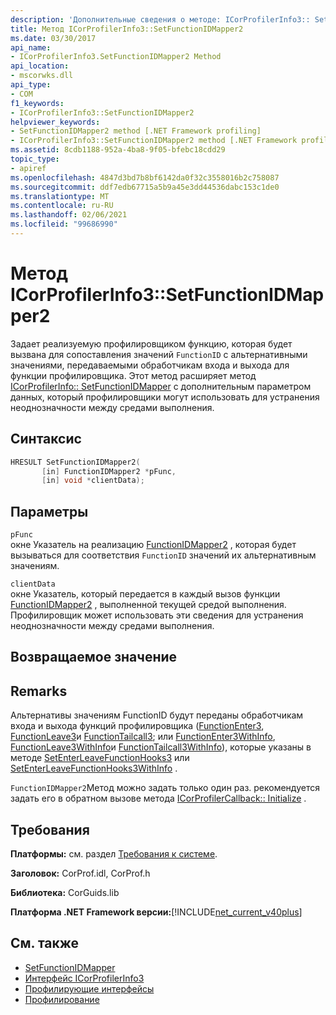 ```yaml
---
description: 'Дополнительные сведения о методе: ICorProfilerInfo3:: SetFunctionIDMapper2'
title: Метод ICorProfilerInfo3::SetFunctionIDMapper2
ms.date: 03/30/2017
api_name:
- ICorProfilerInfo3.SetFunctionIDMapper2 Method
api_location:
- mscorwks.dll
api_type:
- COM
f1_keywords:
- ICorProfilerInfo3::SetFunctionIDMapper2
helpviewer_keywords:
- SetFunctionIDMapper2 method [.NET Framework profiling]
- ICorProfilerInfo3::SetFunctionIDMapper2 method [.NET Framework profiling]
ms.assetid: 8cdb1188-952a-4ba8-9f05-bfebc18cdd29
topic_type:
- apiref
ms.openlocfilehash: 4847d3bd7b8bf6142da0f32c3558016b2c758087
ms.sourcegitcommit: ddf7edb67715a5b9a45e3dd44536dabc153c1de0
ms.translationtype: MT
ms.contentlocale: ru-RU
ms.lasthandoff: 02/06/2021
ms.locfileid: "99686990"
---
```

# <a name="icorprofilerinfo3setfunctionidmapper2-method"></a>Метод ICorProfilerInfo3::SetFunctionIDMapper2

Задает реализуемую профилировщиком функцию, которая будет вызвана для сопоставления значений `FunctionID` с альтернативными значениями, передаваемыми обработчикам входа и выхода для функции профилировщика. Этот метод расширяет метод [ICorProfilerInfo:: SetFunctionIDMapper](icorprofilerinfo-setfunctionidmapper-method.md) с дополнительным параметром данных, который профилировщики могут использовать для устранения неоднозначности между средами выполнения.  
  
## <a name="syntax"></a>Синтаксис  
  
```cpp  
HRESULT SetFunctionIDMapper2(  
       [in] FunctionIDMapper2 *pFunc,  
       [in] void *clientData);  
```  
  
## <a name="parameters"></a>Параметры  

 `pFunc`  
 окне Указатель на реализацию [FunctionIDMapper2](functionidmapper2-function.md) , которая будет вызываться для соответствия `FunctionID` значений их альтернативным значениям.  
  
 `clientData`  
 окне Указатель, который передается в каждый вызов функции [FunctionIDMapper2](functionidmapper2-function.md) , выполненной текущей средой выполнения. Профилировщик может использовать эти сведения для устранения неоднозначности между средами выполнения.  
  
## <a name="return-value"></a>Возвращаемое значение  
  
## <a name="remarks"></a>Remarks  

 Альтернативы значениям FunctionID будут переданы обработчикам входа и выхода функций профилировщика ([FunctionEnter3](functionenter3-function.md), [FunctionLeave3](functionleave3-function.md)и [FunctionTailcall3](functiontailcall3-function.md); или [FunctionEnter3WithInfo](functionenter3withinfo-function.md), [FunctionLeave3WithInfo](functionleave3withinfo-function.md)и [FunctionTailcall3WithInfo](functiontailcall3withinfo-function.md)), которые указаны в методе [SetEnterLeaveFunctionHooks3](icorprofilerinfo3-setenterleavefunctionhooks3-method.md) или [SetEnterLeaveFunctionHooks3WithInfo](icorprofilerinfo3-setenterleavefunctionhooks3withinfo-method.md) .  
  
 `FunctionIDMapper2`Метод можно задать только один раз. рекомендуется задать его в обратном вызове метода [ICorProfilerCallback:: Initialize](icorprofilercallback-initialize-method.md) .  
  
## <a name="requirements"></a>Требования  

 **Платформы:** см. раздел [Требования к системе](../../get-started/system-requirements.md).  
  
 **Заголовок:** CorProf.idl, CorProf.h  
  
 **Библиотека:** CorGuids.lib  
  
 **Платформа .NET Framework версии:**[!INCLUDE[net_current_v40plus](../../../../includes/net-current-v40plus-md.md)]  
  
## <a name="see-also"></a>См. также

- [SetFunctionIDMapper](icorprofilerinfo-setfunctionidmapper-method.md)
- [Интерфейс ICorProfilerInfo3](icorprofilerinfo3-interface.md)
- [Профилирующие интерфейсы](profiling-interfaces.md)
- [Профилирование](index.md)
